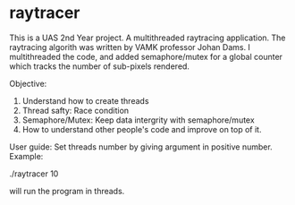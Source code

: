 # raytracer
This is a UAS 2nd Year project. A multithreaded raytracing application. The raytracing algorith was written by VAMK professor Johan Dams. I multithreaded the code, and added semaphore/mutex for a global counter
which tracks the number of sub-pixels rendered. 

Objective:
1. Understand how to create threads
2. Thread safty: Race condition
3. Semaphore/Mutex: Keep data intergrity with semaphore/mutex
4. How to understand other people's code and improve on top of it.

User guide:
Set threads number by giving argument in positive number. 
Example:

./raytracer 10

will run the program in threads.